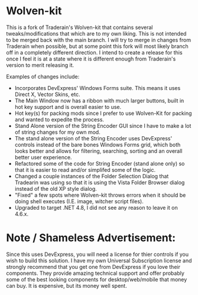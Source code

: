 # Wolven-kit

This is a fork of Traderain's Wolven-kit that contains several tweaks/modifications that which are to my own liking. This is not intended to be merged back with the main branch. I will try to merge in changes from Traderain when possible, but at some point this fork will most likely branch off in a completely different direction. I intend to create a release for this once I feel it is at a state where it is different enough from Traderain's version to merit releasing it. 

Examples of changes include:

- Incorporates DevExpress' Windows Forms suite. This means it uses Direct X, Vector Skins, etc.
- The Main Window now has a ribbon with much larger buttons, built in hot key support and is overall easier to use.
- Hot key(s) for packing mods since I prefer to use Wolven-Kit for packing and wanted to expedite the process.
- Stand Alone version of the String Encoder GUI since I have to make a lot of string changes for my own mod.
- The stand alone version of the String Encoder uses DevExpress' controls instead of the bare bones Windows Forms grid, which both looks better and allows for filtering, searching, sorting and an overall better user experience.
- Refactored some of the code for String Encoder (stand alone only) so that it is easier to read and/or simplifed some of the logic.
- Changed a couple instances of the Folder Selection Dialog that Tradearin was using so that it is using the Vista Folder Browser dialog instead of the old XP style dialog.
- "Fixed" a few spots where Wolven-kit throws errors when it should be doing shell executes (I.E. image, witcher script files).
- Upgraded to target .NET 4.8, I did not see any reason to leave it on 4.6.x. 


# Note / Shameless Advertisement: 
Since this uses DevExpress, you will need a license for thier controls if you wish to build this solution. I have my own Universal Subscription license and strongly recommend that you get one from DevExpress if you love their components. They provide amazing technical support and offer probably some of the best looking components for desktop/web/mobile that money can buy. It is expensive, but its money well spent. 
